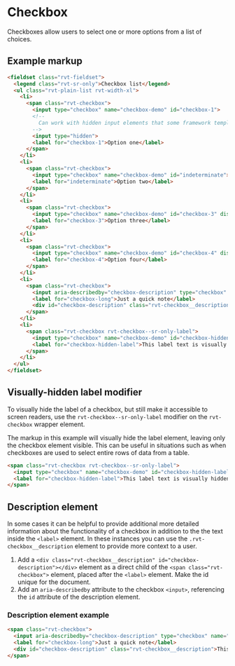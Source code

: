# Checkbox
Checkboxes allow users to select one or more options from a list of choices.

## Example markup
```html
<fieldset class="rvt-fieldset">
  <legend class="rvt-sr-only">Checkbox list</legend>
  <ul class="rvt-plain-list rvt-width-xl">
    <li>
      <span class="rvt-checkbox">
        <input type="checkbox" name="checkbox-demo" id="checkbox-1">
        <!--
          Can work with hidden input elements that some framework template languages generate
        -->
        <input type="hidden">
        <label for="checkbox-1">Option one</label>
      </span>
    </li>
    <li>
      <span class="rvt-checkbox">
        <input type="checkbox" name="checkbox-demo" id="indeterminate">
        <label for="indeterminate">Option two</label>
      </span>
    </li>
    <li>
      <span class="rvt-checkbox">
        <input type="checkbox" name="checkbox-demo" id="checkbox-3" disabled>
        <label for="checkbox-3">Option three</label>
      </span>
    </li>
    <li>
      <span class="rvt-checkbox">
        <input type="checkbox" name="checkbox-demo" id="checkbox-4" disabled checked>
        <label for="checkbox-4">Option four</label>
      </span>
    </li>
    <li>
      <span class="rvt-checkbox">
        <input aria-describedby="checkbox-description" type="checkbox" name="checkbox-demo" id="checkbox-long">
        <label for="checkbox-long">Just a quick note</label>
        <div id="checkbox-description" class="rvt-checkbox__description">This checkbox has a really long label that can wrap on to two lines and still have nice left alignment.</div>
      </span>
    </li>
    <li>
      <span class="rvt-checkbox rvt-checkbox--sr-only-label">
        <input type="checkbox" name="checkbox-demo" id="checkbox-hidden-label">
        <label for="checkbox-hidden-label">This label text is visually hidden</label>
      </span>
    </li>
  </ul>
</fieldset>
```

## Visually-hidden label modifier
To visually hide the label of a checkbox, but still make it accessible to screen readers, use the `rvt-checkbox--sr-only-label` modifier on the `rvt-checkbox` wrapper element.

The markup in this example will visually hide the label element, leaving only the checkbox element visible. This can be useful in situations such as when checkboxes are used to select entire rows of data from a table.

```html
<span class="rvt-checkbox rvt-checkbox--sr-only-label">
  <input type="checkbox" name="checkbox-demo" id="checkbox-hidden-label">
  <label for="checkbox-hidden-label">This label text is visually hidden</label>
</span>
```

## Description element
In some cases it can be helpful to provide additional more detailed information about the functionality of a checkbox in addition to the the text inside the `<label>` element. In these instances you can use the `.rvt-checkbox__description` element to provide more context to a user.

1. Add a `<div class="rvt-checkbox__description" id="checkbox-description"></div>` element as a direct child of the `<span class="rvt-checkbox">` element, placed after the `<label>` element. Make the id unique for the document.
2. Add an `aria-describedby` attribute to the checkbox `<input>`, referencing the `id` attribute of the description element.

### Description element example
```html
<span class="rvt-checkbox">
  <input aria-describedby="checkbox-description" type="checkbox" name="checkbox-demo" id="checkbox-long">
  <label for="checkbox-long">Just a quick note</label>
  <div id="checkbox-description" class="rvt-checkbox__description">This checkbox has a really long label that can wrap on to two lines and still have nice left alignment.</div>
</span>
```
